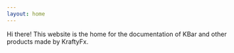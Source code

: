 ```yaml
---
layout: home
---
```

Hi there! This website is the home for the documentation of KBar and other products made by KraftyFx.